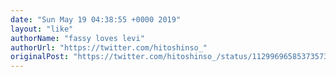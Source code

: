 ```yaml
---
date: "Sun May 19 04:38:55 +0000 2019"
layout: "like"
authorName: "fassy loves levi"
authorUrl: "https://twitter.com/hitoshinso_"
originalPost: "https://twitter.com/hitoshinso_/status/1129969658537357313"
---
```


